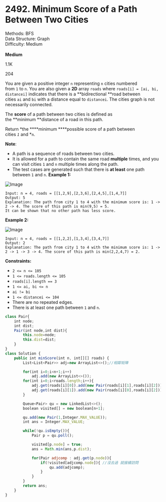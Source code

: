 # 2492. Minimum Score of a Path Between Two Cities  

  Methods: BFS </br> Data Structure: Graph </br> Difficulty: Medium </br> </br>**Medium**

1.1K

204

You are given a positive integer `n` representing `n` cities numbered from `1` to `n`. You are also given a **2D** array `roads` where `roads[i] = [ai, bi, distancei]` indicates that there is a **bidirectional **road between cities `ai` and `bi` with a distance equal to `distancei`. The cities graph is not necessarily connected.

The **score** of a path between two cities is defined as the **minimum **distance of a road in this path.

Return *the ****minimum ****possible score of a path between cities *`1`* and *`n`.

**Note**:

- A path is a sequence of roads between two cities.
- It is allowed for a path to contain the same road **multiple** times, and you can visit cities `1` and `n` multiple times along the path.
- The test cases are generated such that there is **at least** one path between `1` and `n`.
**Example 1:**

![Image](https://assets.leetcode.com/uploads/2022/10/12/graph11.png)

```plain text
Input: n = 4, roads = [[1,2,9],[2,3,6],[2,4,5],[1,4,7]]
Output: 5
Explanation: The path from city 1 to 4 with the minimum score is: 1 -> 2 -> 4. The score of this path is min(9,5) = 5.
It can be shown that no other path has less score.

```

**Example 2:**

![Image](https://assets.leetcode.com/uploads/2022/10/12/graph22.png)

```plain text
Input: n = 4, roads = [[1,2,2],[1,3,4],[3,4,7]]
Output: 2
Explanation: The path from city 1 to 4 with the minimum score is: 1 -> 2 -> 1 -> 3 -> 4. The score of this path is min(2,2,4,7) = 2.

```

**Constraints:**

- `2 <= n <= 105`
- `1 <= roads.length <= 105`
- `roads[i].length == 3`
- `1 <= ai, bi <= n`
- `ai != bi`
- `1 <= distancei <= 104`
- There are no repeated edges.
- There is at least one path between `1` and `n`.
```javascript
class Pair{
    int node;
    int dist;
    Pair(int node,int dist){
        this.node=node;
        this.dist=dist;
    }
}
class Solution {
    public int minScore(int n, int[][] roads) {
        List<List<Pair>> adj=new ArrayList<>();//相鄰矩陣

        for(int i=0;i<n+1;i++)
            adj.add(new ArrayList<>());
        for(int i=0;i<roads.length;i++){
            adj.get(roads[i][0]).add(new Pair(roads[i][1],roads[i][2]));
            adj.get(roads[i][1]).add(new Pair(roads[i][0],roads[i][2]));
        }

        Queue<Pair> qu = new LinkedList<>();
        boolean visited[] = new boolean[n+1];

        qu.add(new Pair(1,Integer.MAX_VALUE));
        int ans = Integer.MAX_VALUE;

        while(!qu.isEmpty()){
            Pair p = qu.poll();

            visited[p.node] = true;
            ans = Math.min(ans,p.dist);

            for(Pair adjcomp : adj.get(p.node)){
                if(!visited[adjcomp.node]){ //沒去過 就接續訪問
                    qu.add(adjcomp);
                }
            }
        }
        return ans;
    }
}
```

